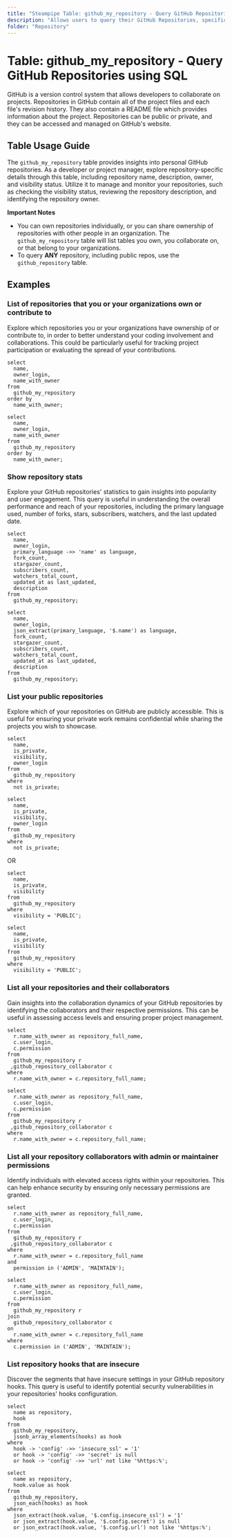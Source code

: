 ```yaml
---
title: "Steampipe Table: github_my_repository - Query GitHub Repositories using SQL"
description: "Allows users to query their GitHub Repositories, specifically focusing on repository details such as name, description, owner, and visibility status."
folder: "Repository"
---
```


# Table: github_my_repository - Query GitHub Repositories using SQL

GitHub is a version control system that allows developers to collaborate on projects. Repositories in GitHub contain all of the project files and each file's revision history. They also contain a README file which provides information about the project. Repositories can be public or private, and they can be accessed and managed on GitHub's website.

## Table Usage Guide

The `github_my_repository` table provides insights into personal GitHub repositories. As a developer or project manager, explore repository-specific details through this table, including repository name, description, owner, and visibility status. Utilize it to manage and monitor your repositories, such as checking the visibility status, reviewing the repository description, and identifying the repository owner.

**Important Notes**
- You can own repositories individually, or you can share ownership of repositories with other people in an organization. The `github_my_repository` table will list tables you own, you collaborate on, or that belong to your organizations.
- To query **ANY** repository, including public repos, use the `github_repository` table.

## Examples

### List of repositories that you or your organizations own or contribute to
Explore which repositories you or your organizations have ownership of or contribute to, in order to better understand your coding involvement and collaborations. This could be particularly useful for tracking project participation or evaluating the spread of your contributions.

```sql+postgres
select
  name,
  owner_login,
  name_with_owner
from
  github_my_repository
order by
  name_with_owner;
```

```sql+sqlite
select
  name,
  owner_login,
  name_with_owner
from
  github_my_repository
order by
  name_with_owner;
```

### Show repository stats
Explore your GitHub repositories' statistics to gain insights into popularity and user engagement. This query is useful in understanding the overall performance and reach of your repositories, including the primary language used, number of forks, stars, subscribers, watchers, and the last updated date.

```sql+postgres
select
  name,
  owner_login,
  primary_language ->> 'name' as language,
  fork_count,
  stargazer_count,
  subscribers_count,
  watchers_total_count,
  updated_at as last_updated,
  description
from
  github_my_repository;
```

```sql+sqlite
select
  name,
  owner_login,
  json_extract(primary_language, '$.name') as language,
  fork_count,
  stargazer_count,
  subscribers_count,
  watchers_total_count,
  updated_at as last_updated,
  description
from
  github_my_repository;
```

### List your public repositories
Explore which of your repositories on GitHub are publicly accessible. This is useful for ensuring your private work remains confidential while sharing the projects you wish to showcase.

```sql+postgres
select
  name,
  is_private,
  visibility,
  owner_login
from
  github_my_repository
where
  not is_private;
```

```sql+sqlite
select
  name,
  is_private,
  visibility,
  owner_login
from
  github_my_repository
where
  not is_private;
```

OR

```sql+postgres
select
  name,
  is_private,
  visibility
from
  github_my_repository
where
  visibility = 'PUBLIC';
```

```sql+sqlite
select
  name,
  is_private,
  visibility
from
  github_my_repository
where
  visibility = 'PUBLIC';
```

### List all your repositories and their collaborators
Gain insights into the collaboration dynamics of your GitHub repositories by identifying the collaborators and their respective permissions. This can be useful in assessing access levels and ensuring proper project management.

```sql+postgres
select
  r.name_with_owner as repository_full_name,
  c.user_login,
  c.permission
from
  github_my_repository r
 ,github_repository_collaborator c
where
  r.name_with_owner = c.repository_full_name;
```

```sql+sqlite
select
  r.name_with_owner as repository_full_name,
  c.user_login,
  c.permission
from
  github_my_repository r
 ,github_repository_collaborator c
where
  r.name_with_owner = c.repository_full_name;
```

### List all your repository collaborators with admin or maintainer permissions
Identify individuals with elevated access rights within your repositories. This can help enhance security by ensuring only necessary permissions are granted.

```sql+postgres
select
  r.name_with_owner as repository_full_name,
  c.user_login,
  c.permission
from
  github_my_repository r
 ,github_repository_collaborator c
where
  r.name_with_owner = c.repository_full_name
and
  permission in ('ADMIN', 'MAINTAIN');
```

```sql+sqlite
select
  r.name_with_owner as repository_full_name,
  c.user_login,
  c.permission
from
  github_my_repository r
join
  github_repository_collaborator c
on
  r.name_with_owner = c.repository_full_name
where
  c.permission in ('ADMIN', 'MAINTAIN');
```

### List repository hooks that are insecure
Discover the segments that have insecure settings in your GitHub repository hooks. This query is useful to identify potential security vulnerabilities in your repositories' hooks configuration.

```sql+postgres
select
  name as repository,
  hook
from
  github_my_repository,
  jsonb_array_elements(hooks) as hook
where
  hook -> 'config' ->> 'insecure_ssl' = '1'
  or hook -> 'config' ->> 'secret' is null
  or hook -> 'config' ->> 'url' not like '%https:%';
```

```sql+sqlite
select
  name as repository,
  hook.value as hook
from
  github_my_repository,
  json_each(hooks) as hook
where
  json_extract(hook.value, '$.config.insecure_ssl') = '1'
  or json_extract(hook.value, '$.config.secret') is null
  or json_extract(hook.value, '$.config.url') not like '%https:%';
```